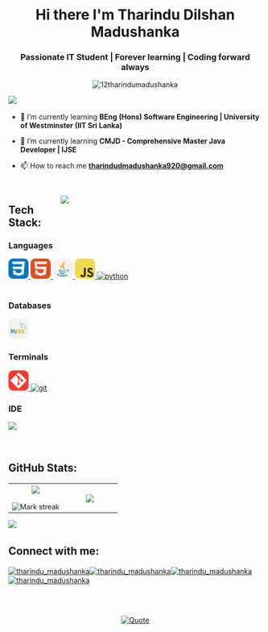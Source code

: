 <h1 align="center">Hi there I'm Tharindu Dilshan Madushanka</h1>
<h3 align="center">Passionate IT Student | Forever learning | Coding forward always </h3>

<p align="center"> <img src="https://komarev.com/ghpvc/?username=12tharindumadushanka&label=Profile%20views&color=0e75b6&style=flat" alt="12tharindumadushanka" /> </p>

<!--horizontal divider(gradiant)-->
<img src="https://user-images.githubusercontent.com/73097560/115834477-dbab4500-a447-11eb-908a-139a6edaec5c.gif">

<!---(Start) My studies -->

- 🌱 I’m currently learning **BEng (Hons) Software Engineering | University of Westminster (IIT Sri Lanka)**

- 🌱 I’m currently learning **CMJD - Comprehensive Master Java Developer | IJSE**

- 📫 How to reach me **tharindudmadushanka920@gmail.com**

<!--- (End) My studies -->
<br>

<picture> <img align="right" src="https://github.com/7oSkaaa/7oSkaaa/blob/main/Images/Right_Side.gif?raw=true" width = 400px></picture>

<!---(Start) Contact me -->
<!--
<h3 align="left">Connect with me:</h3>
<p align="left">
<a href="https://www.linkedin.com/in/tharindu-d-madushanaka-94a958306/" target="_blank"><img align="center" src="https://raw.githubusercontent.com/rahuldkjain/github-profile-readme-generator/master/src/images/icons/Social/linked-in-alt.svg" alt="tharindu d. madushanka" height="30" width="40" /></a>
<a href="[https://fb.com/tharindu d madushanka](https://web.facebook.com/tharindu.dmadushanka)" target="_blank"><img align="center" src="https://raw.githubusercontent.com/rahuldkjain/github-profile-readme-generator/master/src/images/icons/Social/facebook.svg" alt="tharindu d madushanka" height="30" width="40" /></a>
<a href="https://www.hackerrank.com/profile/tharindudmadush1" target="_blank"><img align="center" src="https://raw.githubusercontent.com/rahuldkjain/github-profile-readme-generator/master/src/images/icons/Social/hackerrank.svg" alt="@tharindudmadush1" height="30" width="40" /></a>
</p><br> -->

<!---(End) Contact me -->

## Tech Stack:

<!---(Start) Languages -->
<h3 align="left">Languages</h3>
<p align="left"> <a href="https://www.w3schools.com/css/" target="_blank" rel="noreferrer"> <img src="https://github.com/tandpfun/skill-icons/blob/main/icons/CSS.svg" alt="css3" width="40" height="40"/> </a> <a href="https://www.w3.org/html/" target="_blank" rel="noreferrer"> <img src="https://github.com/tandpfun/skill-icons/blob/main/icons/HTML.svg" alt="html5" width="40" height="40"/> </a> <a href="https://www.java.com" target="_blank" rel="noreferrer"> <img src="https://github.com/tandpfun/skill-icons/blob/main/icons/Java-Light.svg" alt="java" width="40" height="40"/> </a> <a href="https://developer.mozilla.org/en-US/docs/Web/JavaScript" target="_blank" rel="noreferrer"> <img src="https://github.com/tandpfun/skill-icons/blob/main/icons/JavaScript.svg" alt="javascript" width="40" height="40"/> </a> 
<a href="https://www.python.org" target="_blank" rel="noreferrer"> <img src="https://github.com/Scar1109/skill-icons/blob/main/icons/Python-Light.svg" alt="python" width="40" height="40"/> </a><br>

<!---(End) Languages -->
<br>  
<h3 align="left">Databases</h3>
<a href="https://www.mysql.com/" target="_blank" rel="noreferrer"> <img src="https://github.com/tandpfun/skill-icons/blob/main/icons/MySQL-Light.svg" alt="mysql" width="40" height="40"/> </a> 

<br>
<h3 align="left">Terminals</h3>
<a href="https://git-scm.com/" target="_blank" rel="noreferrer"> <img src="https://github.com/tandpfun/skill-icons/blob/main/icons/Git.svg" alt="git" width="40" height="40"/> </a> 
<a href="" target="_blank" rel="noreferrer"> <img  src="https://upload.wikimedia.org/wikipedia/commons/thumb/5/51/Windows_Terminal_logo.svg/2560px-Windows_Terminal_logo.svg.png" alt="git" width="40" height="40" 
border-radius:50px /> </a> </p>


<h3 align="left">IDE</h3>
<p> 
<a href="https://skillicons.dev">
    <img src="https://skillicons.dev/icons?i=idea,vscode,pycharm&perline=3" />
  </a>
</p>

<br>

## GitHub Stats:
<!--- stats & Trophy (start) -->
<p align="center">
  <!--- stats (start) -->
<table align="center">
<tr border="none">
<td width="50%" align="center">
  
  <img  align="center"  src="https://github-readme-stats.vercel.app/api?username=TharinduDMadushanka&theme=dark&show_icons=true&count_private=true" />
  <br></br>
  <img  title="🔥 Get streak stats for your profile at git.io/streak-stats" alt="Mark streak" src="https://github-readme-streak-stats.herokuapp.com/?user=TharinduDMadushanka&theme=dark&hide_border=false" /> 
</td>

<td width="50%" align="center">

  <img  align="center"  src="https://github-readme-stats.anuraghazra1.vercel.app/api/top-langs/?username=TharinduDMadushanka&theme=dark&hide_border=false&no-bg=true&no-frame=true&langs_count=10"/>
  
  </td>
</tr>
</table>
<!--- stats (end) -->

![](https://github-profile-summary-cards.vercel.app/api/cards/profile-details?username=TharinduDMadushanka&theme=tokyonight)

## Connect with me:

<p align="left">
<a href="https://www.linkedin.com/in/tharindu-d-madushanaka-94a958306/" target="blank"><img align="center" src="https://img.shields.io/badge/LinkedIn-0077B5?style=for-the-badge&logo=linkedin&logoColor=white" alt="tharindu_madushanka" /></a><a href="https://web.facebook.com/tharindu.dmadushanka" target="blank"><img align="center" src="https://img.shields.io/badge/Facebook-1877F2?style=for-the-badge&logo=facebook&logoColor=white" alt="tharindu_madushanka" /></a><a href="https://www.instagram.com/tharindud_madushanka/" target="blank"><img align="center" src="https://img.shields.io/badge/Instagram-E4405F?style=for-the-badge&logo=instagram&logoColor=white" alt="tharindu_madushanka"/></a><a href="https://www.hackerrank.com/profile/tharindudmadush1" target="blank"><img align="center" src="https://img.shields.io/badge/-Hackerrank-2EC866?style=for-the-badge&logo=HackerRank&logoColor=white" alt="tharindu_madushanka"/></a>
</p>
<br><br>
<p align = "center">
	<a href="https://github.com/piyushsuthar/github-readme-quotes"> <img alt = "Quote" src="https://quotes-github-readme.vercel.app/api?type=horizontal&theme=tokyonight&animation=grow_out_in&quoteCategory=programming">
</p>

